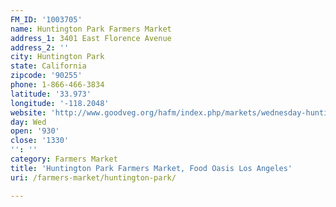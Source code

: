 ```yaml
---
FM_ID: '1003705'
name: Huntington Park Farmers Market
address_1: 3401 East Florence Avenue
address_2: ''
city: Huntington Park
state: California
zipcode: '90255'
phone: 1-866-466-3834
latitude: '33.973'
longitude: '-118.2048'
website: 'http://www.goodveg.org/hafm/index.php/markets/wednesday-huntington-park'
day: Wed
open: '930'
close: '1330'
'': ''
category: Farmers Market
title: 'Huntington Park Farmers Market, Food Oasis Los Angeles'
uri: /farmers-market/huntington-park/

---
```

